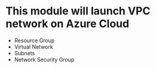 # This module will launch VPC network on Azure Cloud
- Resource Group
- Virtual Network
- Subnets
- Network Security Group